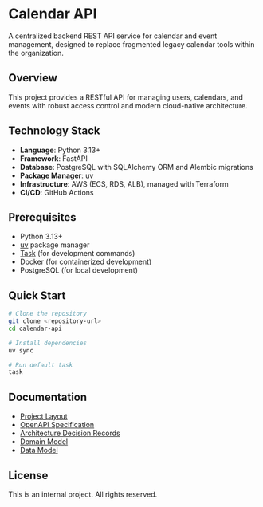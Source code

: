 # Calendar API

A centralized backend REST API service for calendar and event management, designed to replace fragmented legacy calendar tools within the organization.

## Overview

This project provides a RESTful API for managing users, calendars, and events with robust access control and modern cloud-native architecture.

## Technology Stack

- **Language**: Python 3.13+
- **Framework**: FastAPI
- **Database**: PostgreSQL with SQLAlchemy ORM and Alembic migrations
- **Package Manager**: uv
- **Infrastructure**: AWS (ECS, RDS, ALB), managed with Terraform
- **CI/CD**: GitHub Actions

## Prerequisites

- Python 3.13+
- [uv](https://docs.astral.sh/uv/) package manager
- [Task](https://taskfile.dev/) (for development commands)
- Docker (for containerized development)
- PostgreSQL (for local development)

## Quick Start

```bash
# Clone the repository
git clone <repository-url>
cd calendar-api

# Install dependencies
uv sync

# Run default task
task
```

## Documentation

- [Project Layout](docs/project-layout.md)
- [OpenAPI Specification](docs/openapi.yaml)
- [Architecture Decision Records](docs/adr/)
- [Domain Model](docs/domain-model.md)
- [Data Model](docs/data-model.md)

## License

This is an internal project. All rights reserved.